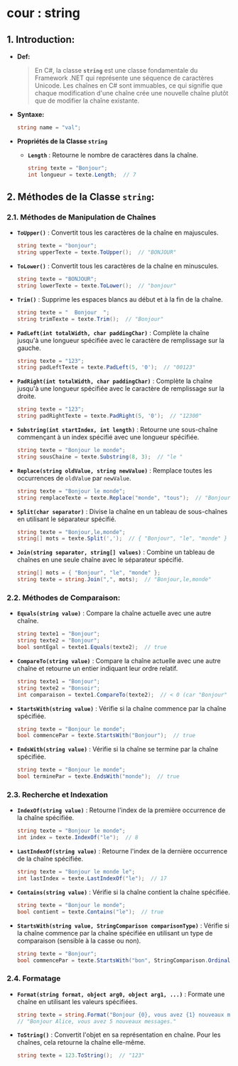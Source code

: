 # cour : **string**

## 1. **Introduction:**

-   **Def:**

    > En C#, la classe **`string`** est une classe fondamentale du Framework .NET qui représente une séquence de caractères Unicode. Les chaînes en C# sont immuables, ce qui signifie que chaque modification d'une chaîne crée une nouvelle chaîne plutôt que de modifier la chaîne existante.

-   **Syntaxe:**

    ```csharp
    string name = "val";
    ```

-   **Propriétés de la Classe `string`**

    -   **`Length`** : Retourne le nombre de caractères dans la chaîne.

        ```csharp
        string texte = "Bonjour";
        int longueur = texte.Length;  // 7
        ```

## 2. **Méthodes de la Classe `string`:**

### 2.1. **Méthodes de Manipulation de Chaînes**

-   **`ToUpper()`** : Convertit tous les caractères de la chaîne en majuscules.

    ```csharp
    string texte = "bonjour";
    string upperTexte = texte.ToUpper();  // "BONJOUR"
    ```

-   **`ToLower()`** : Convertit tous les caractères de la chaîne en minuscules.

    ```csharp
    string texte = "BONJOUR";
    string lowerTexte = texte.ToLower();  // "bonjour"
    ```

-   **`Trim()`** : Supprime les espaces blancs au début et à la fin de la chaîne.

    ```csharp
    string texte = "  Bonjour  ";
    string trimTexte = texte.Trim();  // "Bonjour"
    ```

-   **`PadLeft(int totalWidth, char paddingChar)`** : Complète la chaîne jusqu'à une longueur spécifiée avec le caractère de remplissage sur la gauche.

    ```csharp
    string texte = "123";
    string padLeftTexte = texte.PadLeft(5, '0');  // "00123"
    ```

-   **`PadRight(int totalWidth, char paddingChar)`** : Complète la chaîne jusqu'à une longueur spécifiée avec le caractère de remplissage sur la droite.

    ```csharp
    string texte = "123";
    string padRightTexte = texte.PadRight(5, '0');  // "12300"
    ```

-   **`Substring(int startIndex, int length)`** : Retourne une sous-chaîne commençant à un index spécifié avec une longueur spécifiée.

    ```csharp
    string texte = "Bonjour le monde";
    string sousChaine = texte.Substring(8, 3);  // "le "
    ```

-   **`Replace(string oldValue, string newValue)`** : Remplace toutes les occurrences de `oldValue` par `newValue`.

    ```csharp
    string texte = "Bonjour le monde";
    string remplaceTexte = texte.Replace("monde", "tous");  // "Bonjour le tous"
    ```

-   **`Split(char separator)`** : Divise la chaîne en un tableau de sous-chaînes en utilisant le séparateur spécifié.

    ```csharp
    string texte = "Bonjour,le,monde";
    string[] mots = texte.Split(',');  // { "Bonjour", "le", "monde" }
    ```

-   **`Join(string separator, string[] values)`** : Combine un tableau de chaînes en une seule chaîne avec le séparateur spécifié.

    ```csharp
    string[] mots = { "Bonjour", "le", "monde" };
    string texte = string.Join(",", mots);  // "Bonjour,le,monde"
    ```

### 2.2. **Méthodes de Comparaison:**

-   **`Equals(string value)`** : Compare la chaîne actuelle avec une autre chaîne.

    ```csharp
    string texte1 = "Bonjour";
    string texte2 = "Bonjour";
    bool sontEgal = texte1.Equals(texte2);  // true
    ```

-   **`CompareTo(string value)`** : Compare la chaîne actuelle avec une autre chaîne et retourne un entier indiquant leur ordre relatif.

    ```csharp
    string texte1 = "Bonjour";
    string texte2 = "Bonsoir";
    int comparaison = texte1.CompareTo(texte2);  // < 0 (car "Bonjour" est avant "Bonsoir")
    ```

-   **`StartsWith(string value)`** : Vérifie si la chaîne commence par la chaîne spécifiée.

    ```csharp
    string texte = "Bonjour le monde";
    bool commencePar = texte.StartsWith("Bonjour");  // true
    ```

-   **`EndsWith(string value)`** : Vérifie si la chaîne se termine par la chaîne spécifiée.

    ```csharp
    string texte = "Bonjour le monde";
    bool terminePar = texte.EndsWith("monde");  // true
    ```

### 2.3. **Recherche et Indexation**

-   **`IndexOf(string value)`** : Retourne l'index de la première occurrence de la chaîne spécifiée.

    ```csharp
    string texte = "Bonjour le monde";
    int index = texte.IndexOf("le");  // 8
    ```

-   **`LastIndexOf(string value)`** : Retourne l'index de la dernière occurrence de la chaîne spécifiée.

    ```csharp
    string texte = "Bonjour le monde le";
    int lastIndex = texte.LastIndexOf("le");  // 17
    ```

-   **`Contains(string value)`** : Vérifie si la chaîne contient la chaîne spécifiée.

    ```csharp
    string texte = "Bonjour le monde";
    bool contient = texte.Contains("le");  // true
    ```

-   **`StartsWith(string value, StringComparison comparisonType)`** : Vérifie si la chaîne commence par la chaîne spécifiée en utilisant un type de comparaison (sensible à la casse ou non).

    ```csharp
    string texte = "Bonjour";
    bool commencePar = texte.StartsWith("bon", StringComparison.OrdinalIgnoreCase);  // true
    ```

### 2.4. **Formatage**

-   **`Format(string format, object arg0, object arg1, ...)`** : Formate une chaîne en utilisant les valeurs spécifiées.

    ```csharp
    string texte = string.Format("Bonjour {0}, vous avez {1} nouveaux messages.", "Alice", 5);
    // "Bonjour Alice, vous avez 5 nouveaux messages."
    ```

-   **`ToString()`** : Convertit l'objet en sa représentation en chaîne. Pour les chaînes, cela retourne la chaîne elle-même.

    ```csharp
    string texte = 123.ToString();  // "123"
    ```
